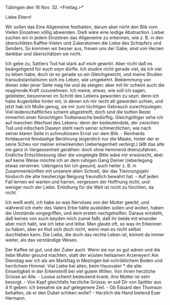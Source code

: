  Tübingen den 16 Nov. 32. <Freitag.>*

Liebe Eltern!

Wir sollen das Eine Allgemeine festhalten, darum aber nicht den Blik vom Vielen Einzelnen völlig abwenden. Dieß wäre eine leidige Abstraction. Lieber suchen wir in jedem Einzelnen das Allgemeine zu erkennen, wie z. B. in den überschikten Kaffee-Vielen und Zukeratomen die Liebe des Schöpfers und Senders. So kommen wir besser aus, freuen uns der Gabe, sind von Herzen dankbar und überschätzen sie nicht.

Ich gebe zu, Sattlers Tod hat stark auf mich gewirkt. Aber nicht daß es beängstigend für euch seyn dürfte. Ich studire nicht gerade viel, da ich viel zu leben habe; doch ist es gerade so ein Gleichgewicht, und meine Studien transubstantialisiren sich ins Leben, wie umgekehrt. Beklemmung von dieser oder jener Seite mag hie und da steigen: aber mit ihr scheint auch die reagirende Kraft zuzunehmen. Ich meine, etwas, wie soll ich sagen, geleiteter, besonnener im Schritt des Lebens geworden zu seyn: denn ich habe Augenblike hinter mir, in denen ich mir recht alt geworden schien, und jetzt hab ich Muße genug, sie mir zum tüchtigen Gebrauch zurechtzulegen. Viel leidenschaftliches scheint abgestreift, doch sind die todten Reste immerhin einer fürsichtigen Todtenwache bedürftig. Gleichgültiger sehe ich auf manchen Wechsel des Lebens: denn der bedeutendste, der zwischen Tod und irdischem Daseyn steht nach seiner schmerzlichen, wie nach seiner klaren Seite in schmuklosem Ernst vor dem Blik. - Reinhards fortdauernd feindselige Berührung (eigentlich nur die Maske, hinter der er seine Scheu vor meiner einwirkenden Ueberlegenheit verbirgt.) läßt das alte nie ganz in Vergessenheit gerathen: doch ohne hemmend dreinzufahren. Endliche Entschliessung über die vorgelegte Bitte wäre mir erwünscht, aber auf keine Weise möchte ich an dem ruhigen Gang Deiner Ueberlegung etwas verwirren. 
Uebrigens bin ich gesund, auch heiter z. B. in Zusammenkünften mit unserem alten Schnell, der das Trennungsjahr hindurch die alte treuherzige Neigung freundlich bewahrt hat. - Auf jeden Fall lernen wir warten und harren, vergessen der Hoffnung nicht, und weniger noch der Liebe. Ertödtung für die Welt ist nicht zu fürchten, da nicht.

Ich weiß wohl, ich habe so was Nervöses von der Mutter geerbt, und während ich mehr des Vaters Erbe hätte ausbilden sollen und wollen, haben die Umstände vorgegriffen, und dem ersten nachgeholfen. Daraus entsteht, daß keines von euch beyden mich zumal faßt, daß ihr beide mit einander aber mich habt, wie ich lebe und leibe. Man glaubt oft, so was im Erkennen zu haben, aber es thut sich doch nicht, wenn man es nicht selbst durchleben kann. Die Liebe, die doch das rechte Leben ist, kömmt da immer weiter, als das verständige Wesen.

Der Kaffee ist gut, und der Zuker auch. Wenn sie nur so gut wären und die liebe Mutter gesund machten, statt der wüsten heilsamen Arzeneyen! 
Am Dienstag war ich als am Markttag in Mezingen bei schröklichem Boden und herrlichem Himmel. Viel Liebe bei allen, beim Hausvater <Salis>* die alte Einseitigkeit in der Erkenntniß bei viel gutem Willen. Von ihnen herzliche Grüsse an Alle. - Louise scheint bedeutend krank; ihre Mutter ist sehr besorgt. - Von Kapf gleichfalls herzliche Grüsse; er soll Dir von Spittler aus 4 fl geben: ich bewahre sie auf gelegenere Zeit. - Ob Eduard den Thomson behalten, ob er den Dubel schiken wolle? - Herzlich die Hand bietend 
 Euer Hermann.

